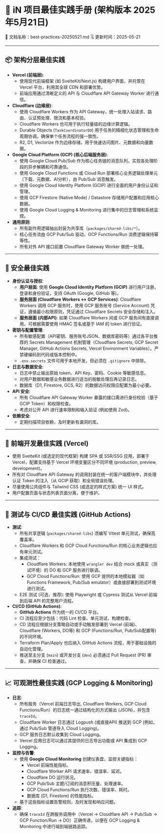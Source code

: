 # 🧭 iN 项目最佳实践手册 (架构版本 2025年5月21日)
📄 文档名称：best-practices-20250521.md
🗓️ 更新时间：2025-05-21

---

## 📦 架构分层最佳实践

- **Vercel (前端层)**:
    - 使用现代前端框架 (如 SvelteKit/Next.js) 构建用户界面，并托管在 Vercel 平台，利用其全球 CDN 和部署优势。
    - 前端应用通过清晰定义的 API 与 Cloudflare API Gateway Worker 进行通信。
- **Cloudflare (边缘层)**:
    - 使用 Cloudflare Workers 作为 API Gateway，统一处理入站请求、路由、认证预处理、限流和基本校验。
    - Cloudflare Workers 也可用于执行轻量级的边缘计算逻辑。
    - Durable Objects (`TaskCoordinatorDO`) 用于任务的精细化状态管理和生命周期协调，确保单个任务流程的强一致性。
    - R2, D1, Vectorize 作为边缘存储，用于快速访问图片、元数据和向量数据。
- **Google Cloud Platform (GCP) (核心后端服务层)**:
    - 使用 Google Cloud Pub/Sub 作为核心任务链的消息队列，实现各处理阶段的异步解耦和可靠通信。
    - 使用 Google Cloud Functions 或 Cloud Run 部署核心业务逻辑处理单元（下载、元数据、AI分析），由 Pub/Sub 消息触发。
    - 使用 Google Cloud Identity Platform (GCIP) 进行全面的用户身份认证和管理。
    - 使用 GCP Firestore (Native Mode) / Datastore 存储用户配置和应用核心数据。
    - 使用 Google Cloud Logging & Monitoring 进行集中的日志管理和系统监控。
- **通用原则**:
    - 所有副作用逻辑抽出封装为共享库（`packages/shared-libs/*`）。
    - 核心任务流由 GCP Pub/Sub 驱动，GCP Functions/Run 消费逻辑保持幂等性。
    - 所有对外 API 接口前置 Cloudflare Gateway Worker 做统一处理。

---

## 🔐 安全最佳实践

- **身份认证与授权**:
    - **用户层面**: 使用 **Google Cloud Identity Platform (GCIP)** 进行用户注册、登录和身份验证，支持 OAuth (Google, GitHub 等)。
    - **服务层面 (Cloudflare Workers <-> GCP Services)**: Cloudflare Workers 调用 GCP 服务时，使用 GCP 服务账号 (Service Account) 凭证，遵循最小权限原则，凭证通过 Cloudflare Secrets 安全存储和注入。
    - **服务层面 (内部API)**: 如果 Cloudflare Workers 间或 GCP 服务间有直接调用，可根据需要使用 HMAC 签名或基于 IAM 的 token 进行验证。
- **密钥与配置管理**:
    - 所有敏感配置（API密钥、服务账号JSON、数据库密码等）通过各平台推荐的 Secrets Management 机制管理（Cloudflare Secrets, GCP Secret Manager, GitHub Actions Secrets, Vercel Environment Variables）。严禁硬编码到代码或版本控制中。
    - `.env.secrets` 文件可用于本地开发，但必须在 `.gitignore` 中排除。
- **日志与数据安全**:
    - 日志中禁止输出原始 token、API Key、密码、Cookie 等敏感信息。
    * 对用户数据和敏感业务数据进行适当的脱敏处理后再记录日志。
    * 数据库（D1, Firestore, GCS, R2）的数据访问权限应配置为最小必要。
- **API 安全**:
    * 所有 Cloudflare API Gateway Worker 暴露的接口需进行身份校验（基于 GCIP Token）和权限检查。
    * 考虑对公开 API 进行速率限制和输入验证 (例如使用 Zod)。
- **依赖安全**:
    * 定期扫描项目依赖，及时更新有漏洞的库。

---

## 🧩 前端开发最佳实践 (Vercel)

- 使用 SvelteKit (或选定的现代框架) 构建 SPA 或 SSR/SSG 应用，部署于 Vercel，配置支持基于 Vercel 环境变量区分不同环境 (production, preview, development)。
- 所有对 Cloudflare API Gateway 的调用封装在统一的客户端模块中，并处理认证 Token 的注入（从 GCIP 获取）和全局错误处理。
- 尽量使用公共组件与 Tailwind CSS (或选定的样式方案) 统一 UI 样式。
- 用户配置页面与状态列表页面分离，便于维护。

---

## 🧪 测试与 CI/CD 最佳实践 (GitHub Actions)

- **测试**:
    - 所有共享逻辑 (`packages/shared-libs`) 须编写 Vitest 单元测试，确保高覆盖率。
    - Cloudflare Workers 和 GCP Cloud Functions/Run 的核心业务逻辑也应有单元测试。
    - 集成测试：
        - Cloudflare Workers: 本地使用 `wrangler dev` 结合 mock 或真实（测试环境）的 DO 和 GCP 服务进行联调。
        - GCP Cloud Functions/Run: 使用 GCP 提供的本地模拟器（如 Functions Framework, Pub/Sub emulator）或直接部署到测试环境进行测试。
    - E2E 测试 (可选，推荐): 使用 Playwright 或 Cypress 测试从 Vercel 前端到后端 API 的完整用户流程。
- **CI/CD (GitHub Actions)**:
    - **GitHub Actions** 作为统一的 CI/CD 平台。
    - CI 流程应至少包括：代码 Lint 检查、单元测试、构建检查。
    - CD 流程应根据分支策略自动或手动触发部署到 Vercel (前端)、Cloudflare (Workers, DO等) 和 GCP (Functions/Run, Pub/Sub配置等) 的不同环境。
    - Terraform Plan/Apply 也应纳入 GitHub Actions 流程，用于基础设施的自动化管理。
    - 推送至主分支 (`main`) 或开发分支 (`dev`) 必须通过 Pull Request (PR) 审查，并确保 CI 检查通过。

---

## 📈 可观测性最佳实践 (GCP Logging & Monitoring)

- **日志**:
    - 所有服务（Vercel 前端日志导出, Cloudflare Workers, GCP Cloud Functions/Run）的日志统一通过结构化的方式输出 (JSON)，并包含 `traceId`。
    - Cloudflare Worker 日志通过 Logpush (或直接API) 推送到 GCP (例如，通过 Pub/Sub 管道导入 Cloud Logging)。
    - GCP 服务日志默认收集到 Cloud Logging。
    - Vercel 应用日志可以通过其提供的日志导出功能或 API 集成到 GCP Logging。
- **监控与告警**:
    - 使用 **Google Cloud Monitoring** 创建仪表盘，监控关键指标：
        - Vercel 前端性能指标。
        * Cloudflare Worker API 请求速率、错误率、延迟。
        * Cloudflare DO 运行状况。
        * GCP Pub/Sub 主题/订阅的消息积压量、处理速率。
        * GCP Cloud Functions/Run 执行次数、错误率、耗时。
        * 数据库 (D1, Firestore) 的性能指标。
    - 基于这些指标设置告警规则，及时发现和响应问题。
- **追踪**:
    - 确保 `traceId` 在跨服务调用中（Vercel -> Cloudflare API -> Pub/Sub -> GCP Function/Run -> DO）正确传递，以便在 GCP Logging & Monitoring 中进行端到端链路追踪。